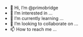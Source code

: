 - 👋 Hi, I’m @primobridge
- 👀 I’m interested in ...
- 🌱 I’m currently learning ...
- 💞️ I’m looking to collaborate on ...
- 📫 How to reach me ...

<!---
primobridge/primobridge is a ✨ special ✨ repository because its `README.md` (this file) appears on your GitHub profile.
You can click the Preview link to take a look at your changes.
--->
